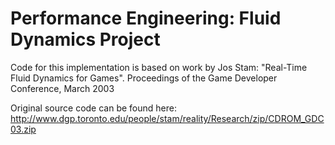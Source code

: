 # Performance Engineering: Fluid Dynamics Project

Code for this implementation is based on work by Jos Stam:
"Real-Time Fluid Dynamics for Games". Proceedings of the Game Developer Conference, March 2003

Original source code can be found here:
http://www.dgp.toronto.edu/people/stam/reality/Research/zip/CDROM_GDC03.zip



